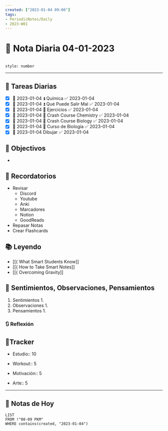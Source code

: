 ```yaml
---
created: ["2023-01-04 09:06"]
tags:
- PeriodicNotes/Daily
- 2023-W01
---
```


# 📅 Nota Diaria 04-01-2023
```toc

style: number

```

---
## 🔷 Tareas Diarias
- [x] 📅 2023-01-04 ⏫ Química ✅ 2023-01-04
- [x] 📅 2023-01-04 ⏫ Qué Puede Salir Mal ✅ 2023-01-04
- [x] 📅 2023-01-04 🔼 Ejercicios ✅ 2023-01-04
- [x] 📅 2023-01-04 🔽 Crash Course Chemistry ✅ 2023-01-04
- [x] 📅 2023-01-04 🔽 Crash Course Biology ✅ 2023-01-04
- [x] 📅 2023-01-04 🔽 Curso de Biología ✅ 2023-01-04
- [x] 📅 2023-01-04 Dibujar ✅ 2023-01-04

## 🎯 Objectivos
- 
## 📕 Recordatorios
- Revisar
	- Discord
	- Youtube
	- Anki
	- Marcadores
	- Notion
	- GoodReads
- Repasar Notas
- Crear Flashcards

## 📚 Leyendo
- [[{ What Smart Students Know]]
- [[{ How to Take Smart Notes]]
- [[{ Overcoming Gravity]]
## 💬 Sentimientos, Observaciones, Pensamientos 
1. Sentimientos
	1. 
2. Observaciones
	1. 
3. Pensamientos
	1. 
### 🔃 Reflexión

## 🔷Tracker

- Estudio:: 10

- Workout:: 5

- Motivación:: 5

- Arte:: 5
---

## 📅 Notas de Hoy
```dataview
LIST 
FROM !"00-09 PKM" 
WHERE contains(created, "2023-01-04")
```